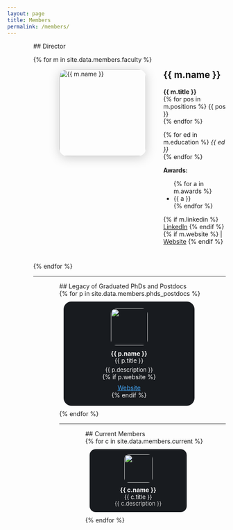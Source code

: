 ```yaml
---
layout: page
title: Members
permalink: /members/
---
```


<style>
.member-flex {
  display: flex;
  align-items: flex-start;
  gap: 40px;
  margin-left: 60px;
  margin-bottom: 40px;
}
.member-photo {
  width: 200px;
  height: 200px;
  border-radius: 18px;
  object-fit: cover;
  box-shadow: 0 4px 24px #ccc;
}
@media (max-width: 700px) {
  .member-flex {
    flex-direction: column;
    margin-left: 0;
    gap: 20px;
    align-items: center;
  }
}
</style>

<div style="margin-left: 60px;">
## Director

<!-- Faculty loop -->
{% for m in site.data.members.faculty %}
<div class="member-flex">
  <img src="{{ m.image }}" alt="{{ m.name }}" class="member-photo">
  <div>
    <h2 style="margin-top:0;">{{ m.name }}</h2>
    <strong>{{ m.title }}</strong><br>
    {% for pos in m.positions %}
      {{ pos }}<br>
    {% endfor %}
    <p>
      {% for ed in m.education %}
        <em>{{ ed }}</em><br>
      {% endfor %}
    </p>
    <strong>Awards:</strong>
    <ul>
      {% for a in m.awards %}
        <li>{{ a }}</li>
      {% endfor %}
    </ul>
    {% if m.linkedin %}
      <a href="{{ m.linkedin }}" target="_blank">LinkedIn</a>
    {% endif %}
    {% if m.website %}
      | <a href="{{ m.website }}" target="_blank">Website</a>
    {% endif %}
  </div>
</div>
{% endfor %}

---

<div style="margin-left: 60px;">
## Legacy of Graduated PhDs and Postdocs

<div style="display:flex; flex-wrap: wrap;">
{% for p in site.data.members.phds_postdocs %}
  <div style="width:270px; background:#181b1f; margin:10px; padding:16px; border-radius:18px; display:inline-block; vertical-align:top; text-align:center; color: #fafafa;">
    <img src="{{ p.image }}" style="width:85px; height:85px; border-radius:15%;">
    <div style="margin-top:10px; font-weight: bold;">{{ p.name }}</div>
    <div style="font-size:0.97em;">{{ p.title }}</div>
    <div style="margin-top:5px; font-size:0.93em;">{{ p.description }}</div>
    {% if p.website %}
      <div style="margin-top:8px;"><a href="{{ p.website }}" target="_blank" style="color:#42a5f5;">Website</a></div>
    {% endif %}
  </div>
{% endfor %}
</div>

---

<div style="margin-left: 60px;">
## Current Members

<div style="display:flex; flex-wrap: wrap;">
{% for c in site.data.members.current %}
  <div style="width:200px; background:#181b1f; margin:10px; padding:12px; border-radius:14px; text-align:center; color: #fafafa;">
    <img src="{{ c.image }}" style="width:65px; height:65px; border-radius: 15%;">
    <div style="margin-top:8px; font-weight: bold;">{{ c.name }}</div>
    <div style="font-size:0.95em;">{{ c.title }}</div>
    <div style="font-size:0.92em; color:#cfcfcf;">{{ c.description }}</div>
  </div>
{% endfor %}
</div>
